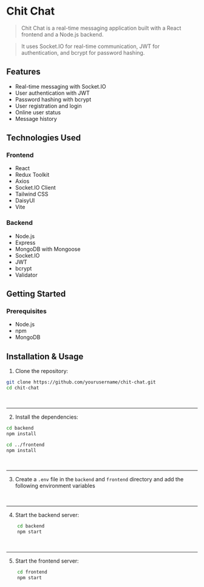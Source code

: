 # Chit Chat

> Chit Chat is a real-time messaging application built with a React frontend and a Node.js backend.

> It uses Socket.IO for real-time communication, JWT for authentication, and bcrypt for password hashing.

## Features

- Real-time messaging with Socket.IO
- User authentication with JWT
- Password hashing with bcrypt
- User registration and login
- Online user status
- Message history

## Technologies Used

### Frontend

- React
- Redux Toolkit
- Axios
- Socket.IO Client
- Tailwind CSS
- DaisyUI
- Vite

### Backend

- Node.js
- Express
- MongoDB with Mongoose
- Socket.IO
- JWT
- bcrypt
- Validator


## Getting Started

### Prerequisites

- Node.js
- npm
- MongoDB


## Installation & Usage

1. Clone the repository:

```sh
git clone https://github.com/yourusername/chit-chat.git
cd chit-chat

```
<br>


---
2. Install the dependencies:

```sh
cd backend
npm install

cd ../frontend
npm install
```
<br>

---

3. Create a `.env` file in the `backend` and `frontend` directory and add the following environment variables

<br>


---

4. Start the backend server:

```sh
    cd backend
    npm start
```
<br>


---
5. Start the frontend server:

```sh
    cd frontend
    npm start
```
